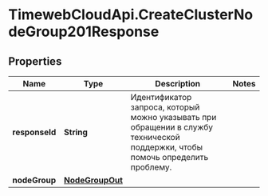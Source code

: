 # TimewebCloudApi.CreateClusterNodeGroup201Response

## Properties

Name | Type | Description | Notes
------------ | ------------- | ------------- | -------------
**responseId** | **String** | Идентификатор запроса, который можно указывать при обращении в службу технической поддержки, чтобы помочь определить проблему. | 
**nodeGroup** | [**NodeGroupOut**](NodeGroupOut.md) |  | 


